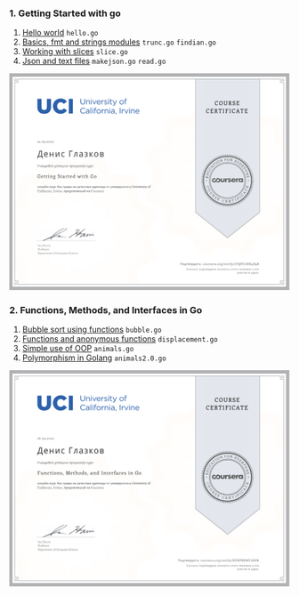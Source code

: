 ### 1. Getting Started with go
1. [Hello world](1.%20Getting%20Started%20with%20Go/Week1) `hello.go`
2. [Basics, fmt and strings modules](1.%20Getting%20Started%20with%20Go/Week2) `trunc.go` `findian.go`
3. [Working with slices](1.%20Getting%20Started%20with%20Go/Week3) `slice.go`
4. [Json and text files](1.%20Getting%20Started%20with%20Go/Week4) `makejson.go` `read.go`

![Part 1. Certificate](Certificates/1.%20Getting%20Started%20with%20Go.svg)

### 2. Functions, Methods, and Interfaces in Go
1. [Bubble sort using functions](2.%20Functions,%20Methods,%20and%20Interfaces%20in%20Go/Week1) `bubble.go`
2. [Functions and anonymous functions](2.%20Functions,%20Methods,%20and%20Interfaces%20in%20Go/Week2) `displacement.go`
3. [Simple use of OOP](2.%20Functions,%20Methods,%20and%20Interfaces%20in%20Go/Week3) `animals.go`
4. [Polymorphism in Golang](2.%20Functions,%20Methods,%20and%20Interfaces%20in%20Go/Week4) `animals2.0.go`

![Part 2. Certificate](Certificates/2.%20Functions,%20Methods,%20and%20Interfaces%20in%20Go.svg)